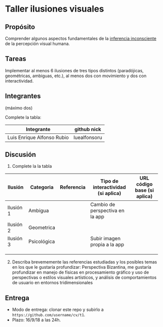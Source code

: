 # Taller ilusiones visuales

## Propósito

Comprender algunos aspectos fundamentales de la [inferencia inconsciente](https://github.com/VisualComputing/Cognitive) de la percepción visual humana.

## Tareas

Implementar al menos 6 ilusiones de tres tipos distintos (paradójicas, geométricas, ambiguas, etc.), al menos dos con movimiento y dos con interactividad.

## Integrantes
(máximo dos)

Complete la tabla:

| Integrante                 |  github nick |
|----------------------------|--------------|
| Luis Enrique Alfonso Rubio | luealfonsoru |

## Discusión

1. Complete la la tabla

| Ilusión | Categoria | Referencia | Tipo de interactividad (si aplica) | URL código base (si aplica) |
|---------|-----------|------------|------------------------------------|-----------------------------|
|Ilusión 1|Ambigua    |            |Cambio de perspectiva en la app     |                             |
|Ilusión 2|Geometrica |            |                                    |                             |
|Ilusión 3|Psicológica|            |Subir imagen propia a la app        |                             |
|         |           |            |                                    |                             |
|         |           |            |                                    |                             |
|         |           |            |                                    |                             |

2. Describa brevememente las referencias estudiadas y los posibles temas en los que le gustaría profundizar:
Perspectiva Bizantina, me gustaría profundizar en manejo de físicas en procesamiento gráfico y uso de perspectivas o estilos visuales artísticos, y análisis de comportamientos de usuario en entornos tridimensionales

## Entrega

* Modo de entrega: clonar este repo y subirlo a `https://github.com/username/cv/t1`.
* Plazo: 16/9/18 a las 24h.
